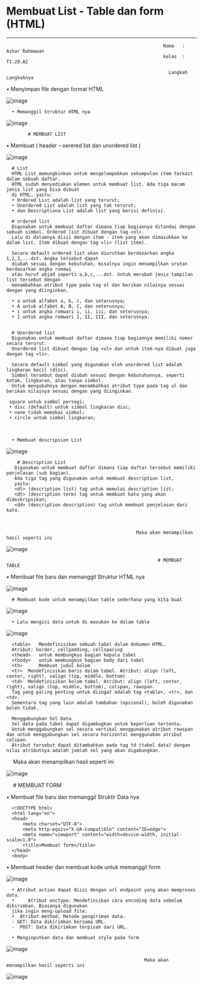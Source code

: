 # Membuat List - Table dan form (HTML)
   ----------------------------------------
                                                              Nama   : Ashar Rahmawan
                                                              kelas  : TI.20.A2

                                                                Langkah Langkahnya 
    


 •	Menyimpan file dengan format HTML

 ![image](https://user-images.githubusercontent.com/72779594/160318882-ecaaefa9-cbb7-4e5c-af9d-7e8bddc6c3a4.png)



      •	Memanggil Struktur HTML nya 

 ![image](https://user-images.githubusercontent.com/72779594/160318899-09bb747c-620b-4730-a11f-2e870b132db5.png)


            # MEMBUAT LIST
            
  •	Membuat ( header – oerered list dan unordered list )

 ![image](https://user-images.githubusercontent.com/72779594/160318969-1085bdfa-8790-4622-a0a7-f772aefebefc.png)

 
      # List 
      HTML List memungkinkan untuk mengelompokkan sekumpulan item terkait dalam sebuah daftar.
      HTML sudah menyediakan elemen untuk membuat list. Ada tiga macam jenis list yang bisa dibuat
      di HTML, yaitu:
      • Ordered List adalah list yang terurut;
      • Unordered List adalah list yang tak terurut;
      • dan Descriptiona List adalah list yang berisi definisi.

      # ordered list 
      Digunakan untuk membuat daftar dimana tiap bagiannya ditandai dengan sebuah simbol. Ordered list dibuat dengan tag <ol>. 
      Lalu di dalamnya diisi dengan item - item yang akan dimasukkan ke dalam list. Item dibuat dengan tag <li> (list item).

      Secara default ordered list akan diurutkan berdasarkan angka 1,2,3,...dst. Angka tersebut dapat
      diubah sesuai dengan kebutuhan, misalnya ingin menampilkan urutan berdasarkan angka romawi
      atau huruf abjad seperti a,b,c,...dst. Untuk merubah jenis tampilan list tersebut dengan
      menambahkan atribut type pada tag ol dan berikan nilainya sesuai dengan yang diinginkan.

      • a untuk alfabet a, b, c, dan seterusnya;
      • A untuk alfabet A, B, C, dan seterusnya;
      • i untuk angka romwari i, ii, iii, dan seterusnya;
      • I untuk angka romwari I, II, III, dan seterusnya.


      # Unordered list 
      Digunakan untuk membuat daftar dimana tiap bagiannya memiliki nomor secara terurut. 
      Unordered list dibuat dengan tag <ul> dan untuk item-nya dibuat juga dengan tag <li>.

      Secara default simbol yang digunakan oleh unordered list adalah lingkaran kecil (disc). 
      Simbol tersebut dapat diubah sesuai dengan kebutuhannya, seperti kotak, lingkaran, atau tanpa simbol. 
      Untuk mengubahnya dengan menambahkan atribut type pada tag ul dan berikan nilainya sesuai dengan yang diinginkan.

     square untuk simbol persegi;
     • disc (default) untuk simbol lingkaran disc;
     • none tidak memakai simbol;
     • circle untuk simbol lingkaran;
 

   
      • Membuat descripsion List

 ![image](https://user-images.githubusercontent.com/72779594/160319031-87fc19ff-51b6-4383-ab08-46da3f1fe3a3.png)

 

        # Description List
       Digunakan untuk membuat daftar dimana tiap daftar tersebut memiliki penjelasan (sub bagian). 
       Ada tiga tag yang digunakan untuk membuat description list,           
       yaitu:
       <dl> (description list) tag untuk memulai description list;
       <dt> (description term) tag untuk membuat kata yang akan dideskripsikan;
       <dd> (description description) tag untuk membuat penjelasan dari kata.
 

                                                    Maka akan menampilkan hasil seperti ini 


 ![image](https://user-images.githubusercontent.com/72779594/160319089-fffcad23-2eb7-4f5d-9fd1-ca830ad9280a.png)


 
                                                            # MEMBUAT TABLE

 •	Membuat file baru dan memanggil Struktur HTML nya 

 ![image](https://user-images.githubusercontent.com/72779594/160319151-1d8f34c5-73c3-4bf9-8753-f66353372f56.png)



      # Membuat kode untuk menampilkan table sederhana yang kita buat 
      
![image](https://user-images.githubusercontent.com/72779594/160319196-0b01f1fc-edd1-4112-a0ca-41b65fa626c6.png)

 
      •	Lalu mengisi data untuk di masukan ke dalam table 

 ![image](https://user-images.githubusercontent.com/72779594/160319217-32a64e0c-6fa2-40f8-9229-3d71a3c68189.png)


      <table> 	Mendefinisikan sebuah tabel dalam dokumen HTML.
      Atribut: border, cellpadding, cellspacing
      <thead> 	untuk membungkus bagian kepala tabel
      <tbody> 	untuk membungkus bagian body dari tabel
      <th> 		Membuat judul kolom
      <tr> 	Mendefinisikan baris dalam tabel. Atribut: align (left, center, right), valign (top, middle, bottom)
      <td> 	Mendefinisikan kolom tabel. Atribut: align (left, center, right), valign (top, middle, bottom), colspan, rowspan.
      Tag yang paling penting untuk diingat adalah tag <table>, <tr>, dan <td>. 
      Sementara tag yang lain adalah tambahan (opsional), boleh digunakan boleh tidak.

      Menggabungkan Sel Data
      Sel data pada tabel dapat digambugkan untuk keperluan tertentu. 
      Untuk menggabungkan sel secara vertikal menggunakan atribut rowspan dan untuk menggabungkan sel secara horizontal menggunakan atribut colspan. 
      Atribut tersebut dapat ditambahkan pada tag td (tabel data) dengan nilai atributnya adalah jumlah sel yang akan digabungkan.
 
                                                   Maka akan menampilkan hasil seperti ini 

 ![image](https://user-images.githubusercontent.com/72779594/160319269-30c6b010-a4de-4677-82b6-5a0999a7607a.png)

 
 
      # MEMBUAT FORM

•	Membuat file baru dan memanggil Struktir Data nya

      <!DOCTYPE html>
      <html lang="en">
      <head>
          <meta charset="UTF-8">
          <meta http-equiv="X-UA-Compatible" content="IE=edge">
          <meta name="viewport" content="width=device-width, initial-scale=1.0">
          <title>Membuat form</title>
      </head>
      <body>


•	Membuat header dan membuat kode untuk memanggil form 

![image](https://user-images.githubusercontent.com/72779594/160319316-7221930a-71c2-4074-93df-ad9a3bb18b12.png)



      •	Atribut action dapat diisi dengan url endpoint yang akan memproses data.
      •     Atribut enctype: Mendefinsikan cara encoding data sebelum dikirimkan. Biasanya digunakan
      jika ingin meng-upload file.
      •	 Atribut method: Metode pengiriman data.
      - GET: Data dikirimkan bersama URL.
      -  POST: Data dikirimkan terpisah dari URL.

      •	Menginputkan data dan membuat style pada form

 ![image](https://user-images.githubusercontent.com/72779594/160319333-5b4b16bb-92ca-4732-98a4-ed7b31e7d52d.png)


                                                       Maka akan menampilkan hasil seperti ini 

 
![image](https://user-images.githubusercontent.com/72779594/160319356-0ec98f2d-8ec0-4c20-8c69-49fb3a150822.png)



